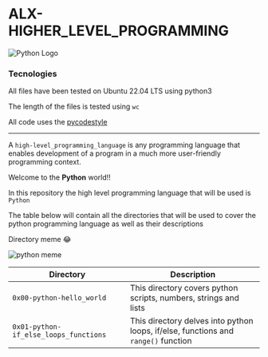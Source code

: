 # ALX-HIGHER_LEVEL_PROGRAMMING

![Python Logo](https://imgs.search.brave.com/FV2MNFUsE7t7jWLBreRKL-fFJsJmM1wE2qA2w9DJXFE/rs:fit:1639:225:1/g:ce/aHR0cHM6Ly90c2Uy/Lm1tLmJpbmcubmV0/L3RoP2lkPU9JUC5s/RGdEd1RmY0lSNGll/ZHZvQ2hmRUFRSGFD/SiZwaWQ9QXBp)
### Tecnologies

All files have been tested on Ubuntu 22.04 LTS using python3

The length of the files is tested using `wc`

All code uses the [pycodestyle](https://github.com/PyCQA/pycodestyle)

-------

A `high-level_programming_language` is any programming language that enables development of a program in a much more user-friendly programming context. 

Welcome to the **Python** world!!

In this repository the high level programming language that will be used is `Python`

The table below will contain all the directories that will be used to cover the python programming language as well as their descriptions

Directory meme 😂

![python meme](https://s3.amazonaws.com/intranet-projects-files/holbertonschool-higher-level_programming+/231/48a9fdbd67c84a328a9df9ec8d93b9ac2458ac37721d7d53e51a27fb2bdc5263.jpg)

| **Directory** | **Description** |
| ------ | ----- |
|`0x00-python-hello_world` | This directory covers python scripts, numbers, strings and lists |
| `0x01-python-if_else_loops_functions` | This directory delves into python loops, if/else, functions and `range()` function |
 
